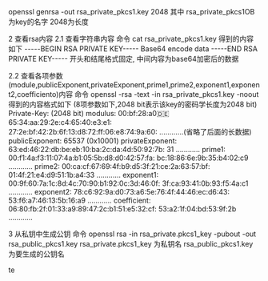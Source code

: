 
 openssl genrsa -out rsa_private_pkcs1.key 2048
 其中 rsa_private_pkcs1OB为key的名字 2048为长度



2 查看rsa内容
  2.1 查看字符串内容
      命令 cat rsa_private_pkcs1.key 
       	 得到的内容如下
-----BEGIN RSA PRIVATE KEY-----
     Base64 encode data
-----END RSA PRIVATE KEY-----
        开头和结尾格式固定, 中间内容为base64加密后的数据

  2.2 查看各项参数(module,publicExponent,privateExponent,prime1,prime2,exponent1,exponent2,coefficiento)内容
      命令  openssl -rsa -text -in rsa_private_pkcs1.key -noout
      得到的内容格式如下 (8项参数如下,2048 bit表示该key的密码学长度为2048 bit)
Private-Key: (2048 bit)
modulus:
    00:bf:28:a0:de:65:34:aa:29:2e:c4:65:40:e3:e1:
    27:2e:bf:42:2b:6f:13:d8:72:ff:06:e8:74:9a:60:
    ............(省略了后面的长数据)
publicExponent: 65537 (0x10001)
privateExponent:
    63:ed:46:22:db:be:eb:10:ba:2c:da:4d:50:92:7b:
    31
    ............
prime1:
    00:f1:4a:f3:11:07:4a:b1:05:5b:d8:d0:42:57:fa:
    bc:18:86:6e:9b:35:b4:02:c9
    ............
prime2:
    00:ca:cf:67:69:4f:b9:d5:3f:21:ce:2a:63:57:bf:
    01:4f:21:e4:d9:51:1b:a4:33
    ............
exponent1:
    00:9f:60:7a:1c:8d:4c:70:90:b1:92:0c:3d:46:0f:
    3f:ca:93:41:0b:93:f5:4a:c1
    ............
exponent2:
    78:c6:92:9a:d0:73:a6:5e:76:4f:44:46:ec:d6:43:
    53:f6:a7:46:13:5b:16:a9
    ............
coefficient:
    06:80:fb:2f:01:33:a9:89:47:2c:b1:51:e5:32:cf:
    53:a2:1f:04:bd:53:9f:2b
    ............


3 从私钥中生成公钥
  命令 openssl rsa -in rsa_private.pkcs1_key -pubout -out rsa_public_pkcs1.key 
  rsa_private.pkcs1_key 为私钥名
  rsa_public_pkcs1.key 为要生成的公钥名

  te
